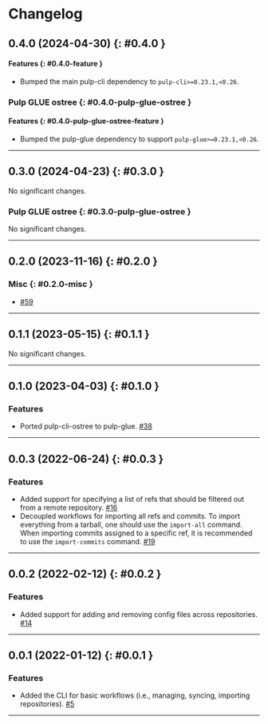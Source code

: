 # Changelog

[//]: # (You should *NOT* be adding new change log entries to this file, this)
[//]: # (file is managed by towncrier. You *may* edit previous change logs to)
[//]: # (fix problems like typo corrections or such.)
[//]: # (To add a new change log entry, please see)
[//]: # (https://docs.pulpproject.org/contributing/git.html#changelog-update)

[//]: # (WARNING: Don't drop the towncrier directive!)

[//]: # (towncrier release notes start)

## 0.4.0 (2024-04-30) {: #0.4.0 }


#### Features {: #0.4.0-feature }

- Bumped the main pulp-cli dependency to `pulp-cli>=0.23.1,<0.26`.


### Pulp GLUE ostree {: #0.4.0-pulp-glue-ostree }


#### Features {: #0.4.0-pulp-glue-ostree-feature }

- Bumped the pulp-glue dependency to support `pulp-glue>=0.23.1,<0.26`.

---

## 0.3.0 (2024-04-23) {: #0.3.0 }


No significant changes.


### Pulp GLUE ostree {: #0.3.0-pulp-glue-ostree }


No significant changes.


---

## 0.2.0 (2023-11-16) {: #0.2.0 }


### Misc {: #0.2.0-misc }

- [#59](https://github.com/pulp/pulp-cli-ostree/issues/59)


---

## 0.1.1 (2023-05-15) {: #0.1.1 }


No significant changes.


---


## 0.1.0 (2023-04-03) {: #0.1.0 }


### Features

- Ported pulp-cli-ostree to pulp-glue.
  [#38](https://github.com/pulp/pulp-cli-ostree/issues/38)


---


## 0.0.3 (2022-06-24) {: #0.0.3 }

### Features

- Added support for specifying a list of refs that should be filtered out from a remote repository.
  [#16](https://github.com/pulp/pulp-cli-ostree/issues/16)
- Decoupled workflows for importing all refs and commits. To import everything from a tarball, one
  should use the ``import-all`` command. When importing commits assigned to a specific ref, it is
  recommended to use the ``import-commits`` command.
  [#19](https://github.com/pulp/pulp-cli-ostree/issues/19)


---


## 0.0.2 (2022-02-12) {: #0.0.2 }

### Features

- Added support for adding and removing config files across repositories.
  [#14](https://github.com/pulp/pulp-cli-ostree/issues/14)


---


## 0.0.1 (2022-01-12) {: #0.0.1 }

### Features

- Added the CLI for basic workflows (i.e., managing, syncing, importing repositories).
  [#5](https://github.com/pulp/pulp-cli-ostree/issues/5)


---
